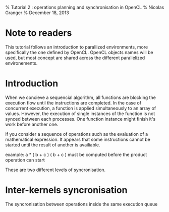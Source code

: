 % Tutorial 2 : operations planning and synchronisation in OpenCL
% Nicolas Granger
% December 18, 2013



Note to readers
===============

This tutorial follows an introduction to parallized environments, more
specifically the one defined by OpenCL. OpenCL objects names will be used, but
most concept are shared across the different parallelized environements.

Introduction
============

When we concieve a sequencial algorithm, all functions are blocking the
execution flow until the instructions are completed.
In the case of concurrent execution, a function is applied
simultaneously to an array of values. However, the execution of single instances
of the function is not synced between each processes. One function instance 
might finish it's work before another one.

If you consider a sequence of operations such as the evaluation of a
mathematical expression. It appears that some instructions cannot be started
until the result of another is availiable.

  example:
  a * ( b + c )
  ( b + c ) must be computed before the product operation can start

These are two different levels of syncronisation.

Inter-kernels syncronisation
============================

The syncronisation between operations inside the same execution queue
